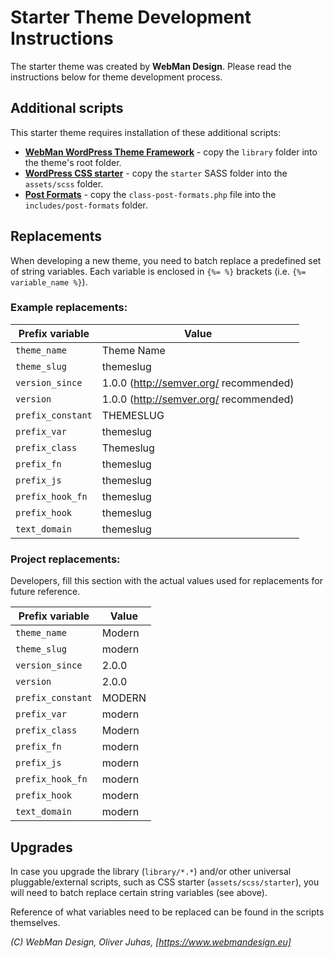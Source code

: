 # Starter Theme Development Instructions

The starter theme was created by **WebMan Design**. Please read the instructions below for theme development process.


## Additional scripts

This starter theme requires installation of these additional scripts:

* [**WebMan WordPress Theme Framework**](https://github.com/webmandesign/webman-theme-framework) - copy the `library` folder into the theme's root folder.
* [**WordPress CSS starter**](https://github.com/webmandesign/wp-css-starter) - copy the `starter` SASS folder into the `assets/scss` folder.
* [**Post Formats**](https://github.com/webmandesign/wp-post-formats) - copy the `class-post-formats.php` file into the `includes/post-formats` folder.


## Replacements

When developing a new theme, you need to batch replace a predefined set of string variables. Each variable is enclosed in `{%= %}` brackets (i.e. `{%= variable_name %}`).

### Example replacements:

| Prefix variable   | Value |
|-------------------|-------|
| `theme_name`      | Theme Name |
| `theme_slug`      | themeslug |
| `version_since`   | 1.0.0 (http://semver.org/ recommended) |
| `version`         | 1.0.0 (http://semver.org/ recommended) |
| `prefix_constant` | THEMESLUG |
| `prefix_var`      | themeslug |
| `prefix_class`    | Themeslug |
| `prefix_fn`       | themeslug |
| `prefix_js`       | themeslug |
| `prefix_hook_fn`  | themeslug |
| `prefix_hook`     | themeslug |
| `text_domain`     | themeslug |

### Project replacements:

Developers, fill this section with the actual values used for replacements for future reference.

| Prefix variable   | Value |
|-------------------|-------|
| `theme_name`      | Modern |
| `theme_slug`      | modern |
| `version_since`   | 2.0.0 |
| `version`         | 2.0.0 |
| `prefix_constant` | MODERN |
| `prefix_var`      | modern |
| `prefix_class`    | Modern |
| `prefix_fn`       | modern |
| `prefix_js`       | modern |
| `prefix_hook_fn`  | modern |
| `prefix_hook`     | modern |
| `text_domain`     | modern |


## Upgrades

In case you upgrade the library (`library/*.*`) and/or other universal pluggable/external scripts, such as CSS starter (`assets/scss/starter`), you will need to batch replace certain string variables (see above).

Reference of what variables need to be replaced can be found in the scripts themselves.


*(C) WebMan Design, Oliver Juhas, [https://www.webmandesign.eu]*

